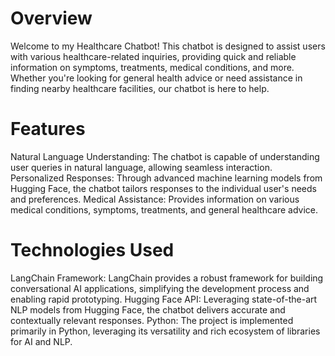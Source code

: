 # Overview
Welcome to my Healthcare Chatbot! This chatbot is designed to assist users with various healthcare-related inquiries, providing quick and reliable information on symptoms, treatments, medical conditions, and more. Whether you're looking for general health advice or need assistance in finding nearby healthcare facilities, our chatbot is here to help.

# Features
Natural Language Understanding: The chatbot is capable of understanding user queries in natural language, allowing seamless interaction.
Personalized Responses: Through advanced machine learning models from Hugging Face, the chatbot tailors responses to the individual user's needs and preferences.
Medical Assistance: Provides information on various medical conditions, symptoms, treatments, and general healthcare advice.

# Technologies Used
LangChain Framework: LangChain provides a robust framework for building conversational AI applications, simplifying the development process and enabling rapid prototyping.
Hugging Face API: Leveraging state-of-the-art NLP models from Hugging Face, the chatbot delivers accurate and contextually relevant responses.
Python: The project is implemented primarily in Python, leveraging its versatility and rich ecosystem of libraries for AI and NLP.
